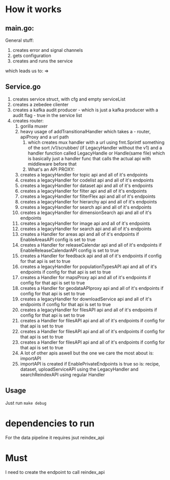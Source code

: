 # How it works 

## main.go: 

General stuff:
1. creates error and signal channels  
1. gets configuration
1. creates and runs the service 

which leads us to: => 

## Service.go

1. creates service struct, with cfg and empty serviceList
1. creates a zebedee clienter
1. creates a kafka audit producer - which is just a kafka producer with a audit flag - true in the service list 
1. creates router: 
    1. gorilla muxer
    1. heavy usage of addTransitionalHandler which takes a - router, apiProxy and a url path
        1. which creates mux handler with a url using fmt.Sprintf something of the sort /v1/scrubber/ (if LegacyHandler without the v1) and a handler function called LegacyHandle or Handle(same file) which is basically just a handler func that calls the actual api with middleware before that
        1. What's an API PROXY: 
    1. creates a legacyHandler for topic api and all of it's endpoints
    1. creates a legacyHandler for codelist api and all of it's endpoints
    1. creates a legacyHandler for dataset api and all of it's endpoints
    1. creates a legacyHandler for filter api and all of it's endpoints
    1. creates a legacyHandler for filterFlex api and all of it's endpoints
    1. creates a legacyHandler for hierarchy api and all of it's endpoints
    1. creates a legacyHandler for search api and all of it's endpoints
    1. creates a legacyHandler for dimensionSearch api and all of it's endpoints
    1. creates a legacyHandler for image api and all of it's endpoints
    1. creates a legacyHandler for search api and all of it's endpoints
    1. creates a Handler for areas api and all of it's endpoints if EnableAreasAPI config is set to true
    1. creates a Handler for releaseCalendar api and all of it's endpoints if EnableReleaseCalendarAPI config is set to true
    1. creates a Handler for feedback api and all of it's endpoints if config for that api is set to true
    1. creates a legacyHandler for populationTypesAPI api and all of it's endpoints if config for that api is set to true
    1. creates a Handler for mapsProxy api and all of it's endpoints if config for that api is set to true
    1. creates a Handler for geodataAPIproxy api and all of it's endpoints if config for that api is set to true
    1. creates a legacyHandler for downloadService api and all of it's endpoints if config for that api is set to true
    1. creates a legacyHandler for filesAPI api and all of it's endpoints if config for that api is set to true
    1. creates a Handler for filesAPI api and all of it's endpoints if config for that api is set to true
    1. creates a Handler for filesAPI api and all of it's endpoints if config for that api is set to true
    1. creates a Handler for filesAPI api and all of it's endpoints if config for that api is set to true
    1. A lot of other apis aswell but the one we care the most about is: importAPI
    1. importAPI is created if EnablePrivateEndpoints is true so is: recipe, dataset, uploadServiceAPI using the LegacyHandler and searchReindexAPI using regular Handler

## Usage

Just run `make debug`


# dependencies to run 

For the data pipeline it requires jsut reindex_api 


# Must
I need to create the endpoint to call reindex_api

